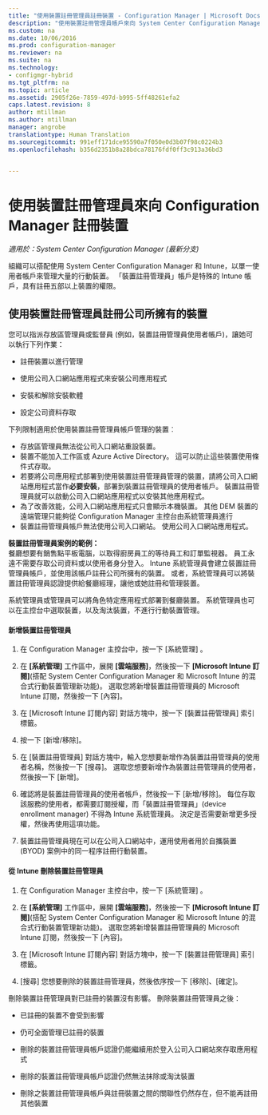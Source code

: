 ```yaml
---
title: "使用裝置註冊管理員註冊裝置 - Configuration Manager | Microsoft Docs"
description: "使用裝置註冊管理員帳戶來向 System Center Configuration Manager 註冊公司擁有的裝置。"
ms.custom: na
ms.date: 10/06/2016
ms.prod: configuration-manager
ms.reviewer: na
ms.suite: na
ms.technology:
- configmgr-hybrid
ms.tgt_pltfrm: na
ms.topic: article
ms.assetid: 2905f26e-7859-497d-b995-5ff48261efa2
caps.latest.revision: 8
author: mtillman
ms.author: mtillman
manager: angrobe
translationtype: Human Translation
ms.sourcegitcommit: 991eff171dce95590a7f050e0d3b07f98c0224b3
ms.openlocfilehash: b356d2351b8a28bdca78176fdf0ff3c913a36bd3


---
```

# <a name="enroll-devices-with-device-enrollment-manager-with-configuration-manager"></a>使用裝置註冊管理員來向 Configuration Manager 註冊裝置

*適用於：System Center Configuration Manager (最新分支)*

組織可以搭配使用 System Center Configuration Manager 和 Intune，以單一使用者帳戶來管理大量的行動裝置。 「裝置註冊管理員」帳戶是特殊的 Intune 帳戶，具有註冊五部以上裝置的權限。  

## <a name="enroll-corporate-owned-devices-with-the-device-enrollment-manager"></a>使用裝置註冊管理員註冊公司所擁有的裝置  
 您可以指派存放區管理員或監督員 (例如，裝置註冊管理員使用者帳戶)，讓她可以執行下列作業：  

-   註冊裝置以進行管理  

-   使用公司入口網站應用程式來安裝公司應用程式  

-   安裝和解除安裝軟體  

-   設定公司資料存取  


下列限制適用於使用裝置註冊管理員帳戶管理的裝置︰

- 存放區管理員無法從公司入口網站重設裝置。  
-  裝置不能加入工作區或 Azure Active Directory。 這可以防止這些裝置使用條件式存取。
-  若要將公司應用程式部署到使用裝置註冊管理員管理的裝置，請將公司入口網站應用程式當作**必要安裝**，部署到裝置註冊管理員的使用者帳戶。 裝置註冊管理員就可以啟動公司入口網站應用程式以安裝其他應用程式。
- 為了改善效能，公司入口網站應用程式只會顯示本機裝置。 其他 DEM 裝置的遠端管理只能夠從 Configuration Manager 主控台由系統管理員進行
- 裝置註冊管理員帳戶無法使用公司入口網站。 使用公司入口網站應用程式。

 **裝置註冊管理員案例的範例：**   
餐廳想要有銷售點平板電腦，以取得廚房員工的等待員工和訂單監視器。 員工永遠不需要存取公司資料或以使用者身分登入。 Intune 系統管理員會建立裝置註冊管理員帳戶，並使用該帳戶註冊公司所擁有的裝置。 或者，系統管理員可以將裝置註冊管理員認證提供給餐廳經理，讓他或她註冊和管理裝置。  

 系統管理員或管理員可以將角色特定應用程式部署到餐廳裝置。 系統管理員也可以在主控台中選取裝置，以及淘汰裝置，不進行行動裝置管理。  

#### <a name="add-a-device-enrollment-manager"></a>新增裝置註冊管理員  

1.  在 Configuration Manager 主控台中，按一下 [系統管理] 。  

2.  在 **[系統管理]** 工作區中，展開 **[雲端服務]**，然後按一下 **[Microsoft Intune 訂閱]**(搭配 System Center Configuration Manager 和 Microsoft Intune 的混合式行動裝置管理新功能)。 選取您將新增裝置註冊管理員的 Microsoft Intune 訂閱，然後按一下 [內容]。  

3.  在 [Microsoft Intune 訂閱內容] 對話方塊中，按一下 [裝置註冊管理員] 索引標籤。  

4.  按一下 [新增/移除]。  

5.  在 [裝置註冊管理員] 對話方塊中，輸入您想要新增作為裝置註冊管理員的使用者名稱，然後按一下 [搜尋]。 選取您想要新增作為裝置註冊管理員的使用者，然後按一下 [新增]。  

6.  確認將是裝置註冊管理員的使用者帳戶，然後按一下 [新增/移除]。  每位存取該服務的使用者，都需要訂閱授權，而「裝置註冊管理員」(device enrollment manager) 不得為 Intune 系統管理員。 決定是否需要新增更多授權，然後再使用這項功能。  

7.  裝置註冊管理員現在可以在公司入口網站中，運用使用者用於自攜裝置 (BYOD) 案例中的同一程序註冊行動裝置。  

#### <a name="delete-a-device-enrollment-manager-from-intune"></a>從 Intune 刪除裝置註冊管理員  

1.  在 Configuration Manager 主控台中，按一下 [系統管理] 。  

2.  在 **[系統管理]** 工作區中，展開 **[雲端服務]**，然後按一下 **[Microsoft Intune 訂閱]**(搭配 System Center Configuration Manager 和 Microsoft Intune 的混合式行動裝置管理新功能)。 選取您將新增裝置註冊管理員的 Microsoft Intune 訂閱，然後按一下 [內容]。  

3.  在 [Microsoft Intune 訂閱內容] 對話方塊中，按一下 [裝置註冊管理員] 索引標籤。  

4.  [搜尋] 您想要刪除的裝置註冊管理員，然後依序按一下 [移除]、[確定]。  

 刪除裝置註冊管理員對已註冊的裝置沒有影響。 刪除裝置註冊管理員之後：  

-   已註冊的裝置不會受到影響  

-   仍可全面管理已註冊的裝置  

-   刪除的裝置註冊管理員帳戶認證仍能繼續用於登入公司入口網站來存取應用程式  

-   刪除的裝置註冊管理員帳戶認證仍然無法抹除或淘汰裝置  

-   刪除之裝置註冊管理員帳戶與註冊裝置之間的關聯性仍然存在，但不能再註冊其他裝置



<!--HONumber=Jan17_HO4-->


